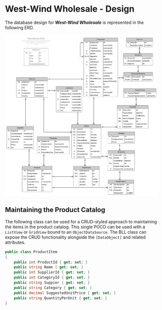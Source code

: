 # West-Wind Wholesale - Design

The database design for ***West-Wind Wholesale*** is represented in the following ERD.

![West-Wind ERD](./Diagrams-WestWindERD.svg)

## Maintaining the Product Catalog

The following class can be used for a CRUD-styled approach to maintaining the items in the product catalog. This single POCO can be used with a `ListView` or `GridView` bound to an `ObjectDataSource`. The BLL class can expose the CRUD functionality alongside the `[DataObject]` and related attributes.

```csharp
public class ProductItem
{
    public int ProductId { get; set; }
    public string Name { get; set; }
    public int SupplierId { get; set; }
    public int CategoryId { get; set; }
    public string Suppier { get; set; }
    public string Category { get; set; }
    public decimal SuggestedUnitPrice { get; set; }
    public string QuantityPerUnit { get; set; }
}
```

